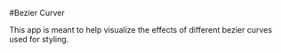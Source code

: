 #Bezier Curver

This app is meant to help visualize the effects of different bezier curves used for styling.
